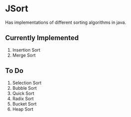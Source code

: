 # JSort

Has implementations of different sorting algorithms in java.

## Currently Implemented
1. Insertion Sort
2. Merge Sort

## To Do
1. Selection Sort
2. Bubble Sort
3. Quick Sort
4. Radix Sort
5. Bucket Sort
6. Heap Sort
